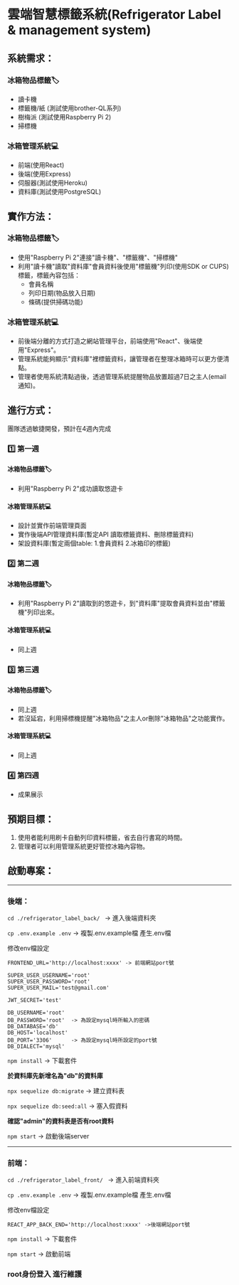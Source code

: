 # 雲端智慧標籤系統(Refrigerator Label & management system)

## 系統需求：
### 冰箱物品標籤🏷️  
* 讀卡機
* 標籤機/紙 (測試使用brother-QL系列)
* 樹梅派 (測試使用Raspberry Pi 2)
* 掃標機
### 冰箱管理系統💻
* 前端(使用React)
* 後端(使用Express)
* 伺服器(測試使用Heroku)
* 資料庫(測試使用PostgreSQL)

## 實作方法：
### 冰箱物品標籤🏷️
* 使用"Raspberry Pi 2"連接"讀卡機"、"標籤機"、"掃標機"
* 利用"讀卡機"讀取"資料庫"會員資料後使用"標籤機"列印(使用SDK or CUPS)標籤，標籤內容包括：
  - 會員名稱
  - 列印日期(物品放入日期)
  - 條碼(提供掃碼功能)
### 冰箱管理系統💻
* 前後端分離的方式打造之網站管理平台，前端使用"React"、後端使用"Express"。
* 管理系統能夠顯示"資料庫"裡標籤資料，讓管理者在整理冰箱時可以更方便清點。
* 管理者使用系統清點過後，透過管理系統提醒物品放置超過7日之主人(email通知)。

## 進行方式：

團隊透過敏捷開發，預計在4週內完成

### 1️⃣ 第一週
#### 冰箱物品標籤🏷️
* 利用"Raspberry Pi 2"成功讀取悠遊卡

#### 冰箱管理系統💻
* 設計並實作前端管理頁面
* 實作後端API管理資料庫(暫定API 讀取標籤資料、刪除標籤資料)
* 架設資料庫(暫定兩個table: 1.會員資料 2.冰箱印的標籤)

### 2️⃣ 第二週
#### 冰箱物品標籤🏷️
* 利用"Raspberry Pi 2"讀取到的悠遊卡，到"資料庫"提取會員資料並由"標籤機"列印出來。

#### 冰箱管理系統💻
* 同上週
### 3️⃣ 第三週
#### 冰箱物品標籤🏷️
* 同上週
* 若沒延宕，利用掃標機提醒"冰箱物品"之主人or刪除"冰箱物品"之功能實作。
#### 冰箱管理系統💻
* 同上週
### 4️⃣ 第四週
* 成果展示
## 預期目標：
1. 使用者能利用刷卡自動列印資料標籤，省去自行書寫的時間。
2. 管理者可以利用管理系統更好管控冰箱內容物。

## 啟動專案：
---
### 後端：
`cd ./refrigerator_label_back/ ` -> 進入後端資料夾

`cp .env.example .env` -> 複製.env.example檔 產生.env檔

修改env檔設定
```
FRONTEND_URL='http://localhost:xxxx' -> 前端網站port號

SUPER_USER_USERNAME='root'
SUPER_USER_PASSWORD='root'
SUPER_USER_MAIL='test@gmail.com'

JWT_SECRET='test'

DB_USERNAME='root'
DB_PASSWORD='root'  -> 為設定mysql時所輸入的密碼
DB_DATABASE='db'
DB_HOST='localhost'
DB_PORT='3306'      -> 為設定mysql時所設定的port號
DB_DIALECT='mysql' 
```

`npm install`  -> 下載套件

**於資料庫先新增名為"db"的資料庫**

`npx sequelize db:migrate`   -> 建立資料表

`npx sequelize db:seed:all`  -> 塞入假資料

**確認"admin"的資料表是否有root資料**

`npm start`  -> 啟動後端server

---
### 前端：
`cd ./refrigerator_label_front/ ` -> 進入前端資料夾

`cp .env.example .env` -> 複製.env.example檔 產生.env檔

修改env檔設定
```
REACT_APP_BACK_END='http://localhost:xxxx' ->後端網站port號
```

`npm install`  -> 下載套件

`npm start`  -> 啟動前端

### **root身份登入 進行維護**
